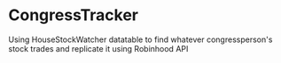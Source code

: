 # CongressTracker
Using HouseStockWatcher datatable to find whatever congressperson's stock trades and replicate it using Robinhood API
